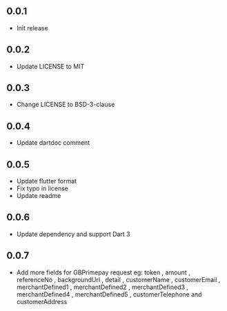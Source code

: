 ## 0.0.1

- Init release

## 0.0.2

- Update LICENSE to MIT

## 0.0.3

- Change LICENSE to BSD-3-clause

## 0.0.4

- Update dartdoc comment

## 0.0.5

- Update flutter format
- Fix typo in license
- Update readme

## 0.0.6

- Update dependency and support Dart 3

## 0.0.7

- Add more fields for GBPrimepay request eg: token , amount , referenceNo , backgroundUrl , detail , customerName , customerEmail , merchantDefined1 , merchantDefined2 , merchantDefined3 , merchantDefined4 , merchantDefined5 , customerTelephone and customerAddress

